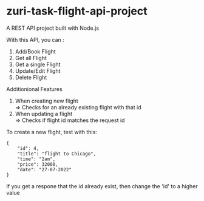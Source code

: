 # zuri-task-flight-api-project
A REST API project built with Node.js

With this API, you can :
1. Add/Book Flight
2. Get all Flight
3. Get a single Flight
4. Update/Edit Flight
5. Delete Flight

Additionional Features
1. When creating new flight    
    => Checks for an already existing flight with that id
2. When updating a flight  
    => Checks if flight id matches the request id

To create a new flight, test with this:

    {
        "id": 4,  
        "title": "flight to Chicago",  
        "time": "2am",  
        "price": 32000,  
        "date": "27-07-2022"  
    }

If you get a respone that the id already exist, then change the 'id' to a higher value
